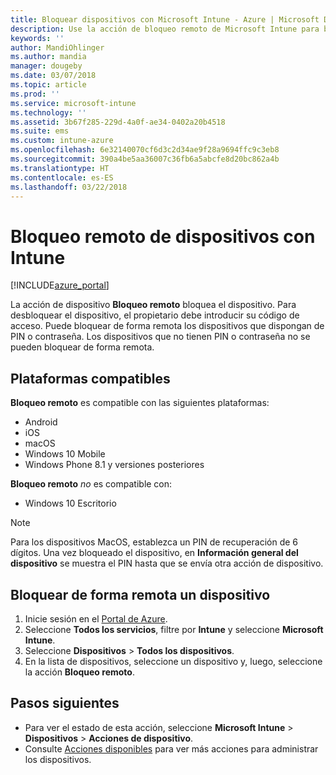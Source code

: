 ```yaml
---
title: Bloquear dispositivos con Microsoft Intune - Azure | Microsoft Docs
description: Use la acción de bloqueo remoto de Microsoft Intune para bloquear un dispositivo protegido por un PIN o contraseña.
keywords: ''
author: MandiOhlinger
ms.author: mandia
manager: dougeby
ms.date: 03/07/2018
ms.topic: article
ms.prod: ''
ms.service: microsoft-intune
ms.technology: ''
ms.assetid: 3b67f285-229d-4a0f-ae34-0402a20b4518
ms.suite: ems
ms.custom: intune-azure
ms.openlocfilehash: 6e32140070cf6d3c2d34ae9f28a9694ffc9c3eb8
ms.sourcegitcommit: 390a4be5aa36007c36fb6a5abcfe8d20bc862a4b
ms.translationtype: HT
ms.contentlocale: es-ES
ms.lasthandoff: 03/22/2018
---
```

# <a name="remotely-lock-devices-with-intune"></a>Bloqueo remoto de dispositivos con Intune

[!INCLUDE[azure_portal](./includes/azure_portal.md)]

La acción de dispositivo **Bloqueo remoto** bloquea el dispositivo. Para desbloquear el dispositivo, el propietario debe introducir su código de acceso. Puede bloquear de forma remota los dispositivos que dispongan de PIN o contraseña. Los dispositivos que no tienen PIN o contraseña no se pueden bloquear de forma remota.

## <a name="supported-platforms"></a>Plataformas compatibles

**Bloqueo remoto** es compatible con las siguientes plataformas:

- Android
- iOS
- macOS
- Windows 10 Mobile
- Windows Phone 8.1 y versiones posteriores

**Bloqueo remoto** *no* es compatible con:
- Windows 10 Escritorio

> [!NOTE]
> Para los dispositivos MacOS, establezca un PIN de recuperación de 6 dígitos. Una vez bloqueado el dispositivo, en **Información general del dispositivo** se muestra el PIN hasta que se envía otra acción de dispositivo.

## <a name="remote-lock-a-device"></a>Bloquear de forma remota un dispositivo

1. Inicie sesión en el [Portal de Azure](https://portal.azure.com).
2. Seleccione **Todos los servicios**, filtre por **Intune** y seleccione **Microsoft Intune**.
3. Seleccione **Dispositivos** > **Todos los dispositivos**.
4. En la lista de dispositivos, seleccione un dispositivo y, luego, seleccione la acción **Bloqueo remoto**.

## <a name="next-steps"></a>Pasos siguientes

- Para ver el estado de esta acción, seleccione **Microsoft Intune** > **Dispositivos** > **Acciones de dispositivo**. 
- Consulte [Acciones disponibles](device-management.md) para ver más acciones para administrar los dispositivos.
